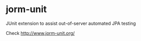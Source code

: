jorm-unit
=========

JUnit extension to assist out-of-server automated JPA testing

Check http://www.jorm-unit.org/
